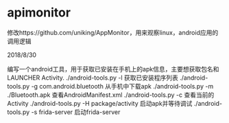 # apimonitor

修改https://github.com/uniking/AppMonitor，用来观察linux，android应用的调用逻辑


2018/8/30


编写一个android工具，用于获取已安装在手机上的apk信息，主要想获取包名和LAUNCHER Activity.
./android-tools.py -l 获取已安装程序列表
./android-tools.py -g com.android.bluetooth 从手机中下载apk
./android-tools.py -m ./Bluetooth.apk  查看AndroidManifest.xml
./android-tools.py -c 查看当前的Activity
./android-tools.py -H package/activity 启动apk并等待调试
./android-tools.py -s frida-server 启动frida-server
